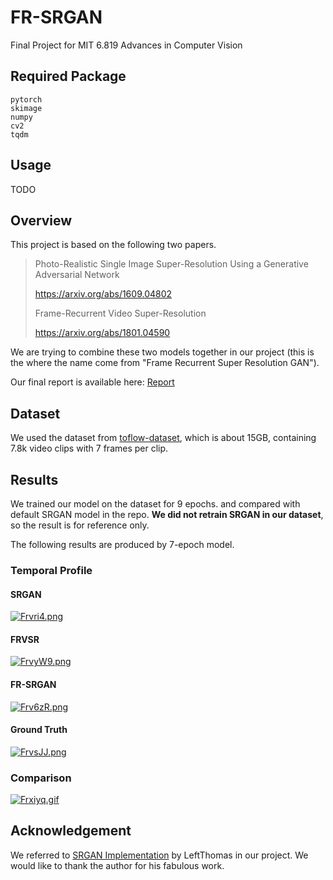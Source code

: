 # FR-SRGAN

Final Project for MIT 6.819 Advances in Computer Vision

## Required Package

```
pytorch
skimage
numpy
cv2
tqdm
```

## Usage

TODO

## Overview

This project is based on the following two papers.

> Photo-Realistic Single Image Super-Resolution Using a Generative Adversarial Network 
>
> https://arxiv.org/abs/1609.04802
>
> Frame-Recurrent Video Super-Resolution 
>
> https://arxiv.org/abs/1801.04590

We are trying to combine these two models together in our project (this is the where the name come from "Frame Recurrent Super Resolution GAN").

Our final report is available here:
[Report](https://drive.google.com/file/d/19NxecT98x1ULJFUWGGqmW4E2dadhvC0D/view?usp=sharing)

## Dataset

We used the dataset from [toflow-dataset](http://data.csail.mit.edu/tofu/testset/vimeo_test_clean.zip), which is about 15GB, containing 7.8k video clips with 7 frames per clip.

## Results

We trained our model on the dataset for 9 epochs. and compared with default SRGAN model in the repo. **We did not retrain SRGAN in our dataset**, so the result is for reference only.

The following results are produced by 7-epoch model. 

### Temporal Profile

#### SRGAN
[![Frvri4.png](https://s1.ax1x.com/2018/12/21/Frvri4.png)](https://imgchr.com/i/Frvri4)

#### FRVSR
[![FrvyW9.png](https://s1.ax1x.com/2018/12/21/FrvyW9.png)](https://imgchr.com/i/FrvyW9)

#### FR-SRGAN
[![Frv6zR.png](https://s1.ax1x.com/2018/12/21/Frv6zR.png)](https://imgchr.com/i/Frv6zR)

#### Ground Truth
[![FrvsJJ.png](https://s1.ax1x.com/2018/12/21/FrvsJJ.png)](https://imgchr.com/i/FrvsJJ)






### Comparison
[![Frxiyq.gif](https://s1.ax1x.com/2018/12/21/Frxiyq.gif)](https://imgchr.com/i/Frxiyq)

## Acknowledgement

We referred to [SRGAN Implementation](https://github.com/leftthomas/SRGAN) by LeftThomas in our project. We would like to thank the author for his fabulous work.
